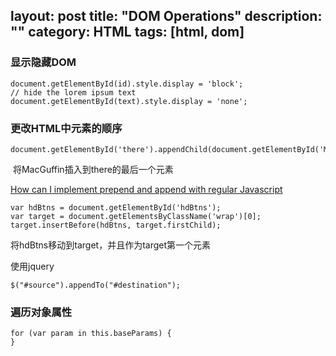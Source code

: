 layout: post
title: "DOM Operations"
description: ""
category: HTML
tags: [html, dom]
---

### 显示隐藏DOM

    document.getElementById(id).style.display = 'block';
    // hide the lorem ipsum text
    document.getElementById(text).style.display = 'none';
 
### 更改HTML中元素的顺序

    document.getElementById('there').appendChild(document.getElementById('MacGuffin'));
​
将MacGuffin插入到there的最后一个元素

[How can I implement prepend and append with regular Javascript](http://stackoverflow.com/questions/3391576/how-can-i-implement-prepend-and-append-with-regular-javascript)

    var hdBtns = document.getElementById('hdBtns');
    var target = document.getElementsByClassName('wrap')[0];
    target.insertBefore(hdBtns, target.firstChild);

将hdBtns移动到target，并且作为target第一个元素

使用jquery

    $("#source").appendTo("#destination");

### 遍历对象属性
 
    for (var param in this.baseParams) {
    }